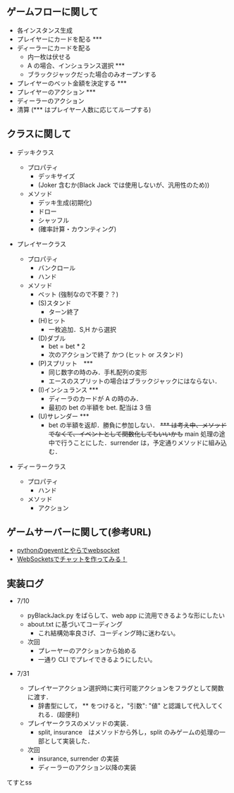 ## ゲームフローに関して
- 各インスタンス生成
- プレイヤーにカードを配る ***
- ディーラーにカードを配る
    - 内一枚は伏せる
    - A の場合、インシュランス選択 ***
    - ブラックジャックだった場合のみオープンする
- プレイヤーのベット金額を決定する ***
- プレイヤーのアクション ***
- ディーラーのアクション
- 清算
(*** はプレイヤー人数に応じてループする)

## クラスに関して
- デッキクラス
    - プロパティ
        - デッキサイズ
        - (Joker 含むか(Black Jack では使用しないが、汎用性のため))
    - メソッド
        - デッキ生成(初期化)
        - ドロー
        - シャッフル
        - (確率計算・カウンティング)

- プレイヤークラス
    - プロパティ
        - バンクロール
        - ハンド
    - メソッド
        - ベット (強制なので不要？？)
        - (S)スタンド
            - ターン終了
        - (H)ヒット
            - 一枚追加．S,H から選択
        - (D)ダブル
            - bet = bet * 2
            - 次のアクションで終了 かつ (ヒット or スタンド)
        - (P)スプリット　***
            - 同じ数字の時のみ．手札配列の変形
            - エースのスプリットの場合はブラックジャックにはならない．
        - (I)インシュランス ***
            - ディーラのカードが A の時のみ．
            - 最初の bet の半額を bet. 配当は 3 倍
        - (U)サレンダー ***
            - bet の半額を返却．勝負に参加しない．
        ~~*** は考え中、メソッドでなくて、イベントとして関数化してもいいかも~~
        main 処理の途中で行うことにした．surrender は，予定通りメソッドに組み込む．

- ディーラークラス
    - プロパティ
        - ハンド
    - メソッド
        - アクション
        
## ゲームサーバーに関して(参考URL)
- [pythonのgeventとやらでwebsocket](https://blanktar.jp/blog/2014/05/python-gevent-websocket)
- [WebSocketsでチャットを作ってみる！](http://python.matrix.jp/pages/web/chat_sample.html)

## 実装ログ
- 7/10
    - pyBlackJack.py をばらして、web app に流用できるような形にしたい
    - about.txt に基づいてコーディング
        - これ結構効率良さげ、コーディング時に迷わない。
    - 次回
        - プレーヤーのアクションから始める
        - 一通り CLI でプレイできるようにしたい。

- 7/31
    - プレイヤーアクション選択時に実行可能アクションをフラグとして関数に渡す． 
        - 辞書型にして， ** をつけると，"引数": "値" と認識して代入してくれる．(超便利)
    - プレイヤークラスのメソッドの実装．
        - split, insurance　はメソッドから外し，split のみゲームの処理の一部として実装した．
    - 次回
        - insurance, surrender の実装
        - ディーラーのアクション以降の実装

てすとss
